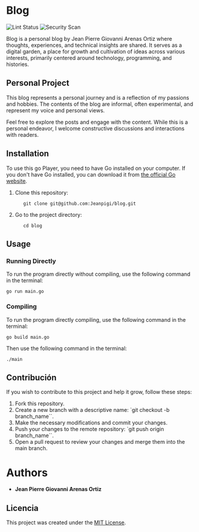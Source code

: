 # Blog

![Lint Status](https://github.com/Jeanpigi/blog/actions/workflows/lint.yml/badge.svg)
![Security Scan](https://github.com/Jeanpigi/blog/actions/workflows/trivy.yml/badge.svg)

Blog is a personal blog by Jean Pierre Giovanni Arenas Ortiz where thoughts, experiences, and technical insights are shared. It serves as a digital garden, a place for growth and cultivation of ideas across various interests, primarily centered around technology, programming, and histories.

## Personal Project

This blog represents a personal journey and is a reflection of my passions and hobbies. The contents of the blog are informal, often experimental, and represent my voice and personal views.

Feel free to explore the posts and engage with the content. While this is a personal endeavor, I welcome constructive discussions and interactions with readers.

## Installation

To use this go Player, you need to have Go installed on your computer. If you don't have Go installed, you can download it from [the official Go website](https://golang.org/dl/).

1. Clone this repository:

   ```
      git clone git@github.com:Jeanpigi/blog.git
   ```

2. Go to the project directory:

   ```
      cd blog
   ```

## Usage

### Running Directly

To run the program directly without compiling, use the following command in the terminal:

    go run main.go

### Compiling

To run the program directly compiling, use the following command in the terminal:

    go build main.go

Then use the following command in the terminal:

    ./main

## Contribución

If you wish to contribute to this project and help it grow, follow these steps:

1. Fork this repository.
2. Create a new branch with a descriptive name: `git checkout -b branch_name``.
3. Make the necessary modifications and commit your changes.
4. Push your changes to the remote repository: `git push origin branch_name``.
5. Open a pull request to review your changes and merge them into the main branch.

# Authors

- **Jean Pierre Giovanni Arenas Ortiz**

## Licencia

This project was created under the [MIT License](https://opensource.org/licenses/MIT).
